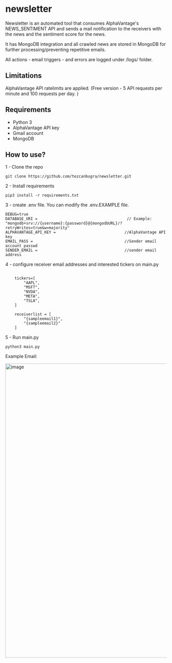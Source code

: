 # newsletter

Newsletter is an automated tool that consumes AlphaVantage's NEWS_SENTIMENT API and sends a mail notification to the receivers with the news and the sentiment score for the news. 

It has MongoDB integration and all crawled news are stored in MongoDB for further processing/preventing repetitive emails. 

All actions - email triggers - and errors are logged under /logs/ folder. 

## Limitations

AlphaVantage API ratelimits are applied. (Free version - 5 API requests per minute and 100 requests per day. ) 

## Requirements
- Python 3
- AlphaVantage API key
- Gmail account
- MongoDB 

## How to use? 

1 - Clone the repo 

```
git clone https://github.com/tezcanbugra/newsletter.git
```

2 - Install requirements 
```
pip3 install -r requirements.txt
```

3 - create .env file. You can modify the .env.EXAMPLE file. 

```
DEBUG=true
DATABASE_URI =                                       // Example: "mongodb+srv://{username}:{password}@{mongodbURL}/?retryWrites=true&w=majority"
ALPHAVANTAGE_API_KEY =                              //AlphaVantage API key
EMAIL_PASS =                                        //Sender email account passwd
SENDER_EMAIL =                                      //sender email address 

```

4 - configure receiver email addresses and interested tickers on main.py

```

    tickers=[
        "AAPL",
        "MSFT",
        "NVDA",
        "META",
        "TSLA",
    ]

    receiverlist = [
        "{sampleemail1}",
        "{sampleemail2}"
    ]
```

5 - Run main.py

```
python3 main.py
```

Example Email: 

<img width="915" alt="image" src="https://github.com/tezcanbugra/newsletter/assets/32716552/b5f944fc-79b7-450d-a81e-7ee540c137a4">


